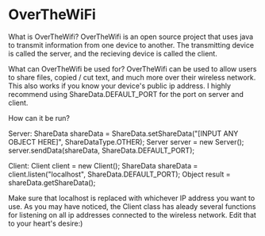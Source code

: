 # OverTheWiFi

What is OverTheWifi?
OverTheWifi is an open source project that uses java to transmit 
information from one device to another. The transmitting device is called 
the server, and the recieving device is called the client.

What can OverTheWifi be used for?
OverTheWifi can be used to allow users to share files, copied / cut text, 
and much more over their wireless network. This also works if you know your 
device's public ip address. I highly recommend using ShareData.DEFAULT_PORT 
for the port on server and client.

How can it be run?

Server:
	ShareData shareData = ShareData.setShareData("[INPUT ANY OBJECT 
HERE]", ShareDataType.OTHER);
	Server server = new Server();
	server.sendData(shareData, ShareData.DEFAULT_PORT);

Client:
	Client client = new Client();
	ShareData shareData = client.listen("localhost", 
ShareData.DEFAULT_PORT);
	Object result = shareData.getShareData();

Make sure that localhost is replaced with whichever IP address you want to 
use. As you may have noticed, the Client class has aleady several functions 
for listening on all ip addresses connected to the wireless network. Edit 
that to your heart's desire:)
